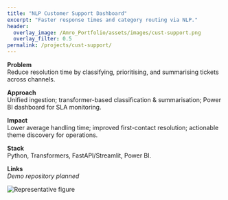 ```yaml
---
title: "NLP Customer Support Dashboard"
excerpt: "Faster response times and category routing via NLP."
header:
  overlay_image: /Amro_Portfolio/assets/images/cust-support.png
  overlay_filter: 0.5
permalink: /projects/cust-support/
---
```


**Problem**  
Reduce resolution time by classifying, prioritising, and summarising tickets across channels.

**Approach**  
Unified ingestion; transformer-based classification & summarisation; Power BI dashboard for SLA monitoring.

**Impact**  
Lower average handling time; improved first-contact resolution; actionable theme discovery for operations.

**Stack**  
Python, Transformers, FastAPI/Streamlit, Power BI.

**Links**  
*Demo repository planned*

![Representative figure](/Amro_Portfolio/assets/images/cust-support.png)